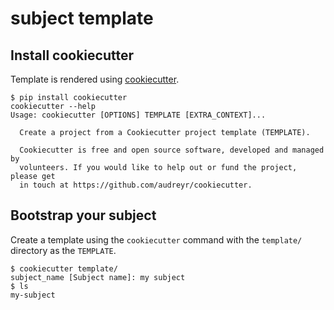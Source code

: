 # subject template

## Install cookiecutter

Template is rendered using [cookiecutter](https://cookiecutter.readthedocs.io/).

```console
$ pip install cookiecutter
cookiecutter --help
Usage: cookiecutter [OPTIONS] TEMPLATE [EXTRA_CONTEXT]...

  Create a project from a Cookiecutter project template (TEMPLATE).

  Cookiecutter is free and open source software, developed and managed by
  volunteers. If you would like to help out or fund the project, please get
  in touch at https://github.com/audreyr/cookiecutter.
```

## Bootstrap your subject

Create a template using the `cookiecutter` command with the `template/`
directory as the `TEMPLATE`.

```console
$ cookiecutter template/
subject_name [Subject name]: my subject
$ ls
my-subject
```
